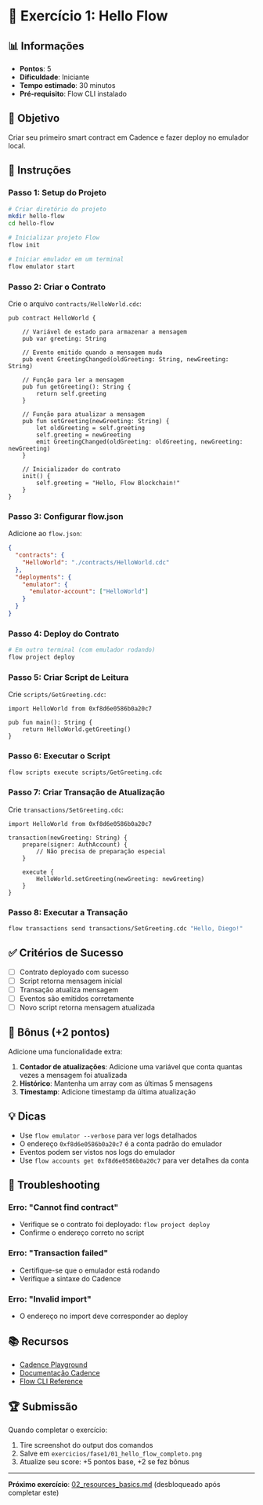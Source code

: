 # 🎯 Exercício 1: Hello Flow

## 📊 Informações
- **Pontos**: 5
- **Dificuldade**: Iniciante
- **Tempo estimado**: 30 minutos
- **Pré-requisito**: Flow CLI instalado

## 🎯 Objetivo
Criar seu primeiro smart contract em Cadence e fazer deploy no emulador local.

## 📝 Instruções

### Passo 1: Setup do Projeto
```bash
# Criar diretório do projeto
mkdir hello-flow
cd hello-flow

# Inicializar projeto Flow
flow init

# Iniciar emulador em um terminal
flow emulator start
```

### Passo 2: Criar o Contrato
Crie o arquivo `contracts/HelloWorld.cdc`:

```cadence
pub contract HelloWorld {

    // Variável de estado para armazenar a mensagem
    pub var greeting: String

    // Evento emitido quando a mensagem muda
    pub event GreetingChanged(oldGreeting: String, newGreeting: String)

    // Função para ler a mensagem
    pub fun getGreeting(): String {
        return self.greeting
    }

    // Função para atualizar a mensagem
    pub fun setGreeting(newGreeting: String) {
        let oldGreeting = self.greeting
        self.greeting = newGreeting
        emit GreetingChanged(oldGreeting: oldGreeting, newGreeting: newGreeting)
    }

    // Inicializador do contrato
    init() {
        self.greeting = "Hello, Flow Blockchain!"
    }
}
```

### Passo 3: Configurar flow.json
Adicione ao `flow.json`:

```json
{
  "contracts": {
    "HelloWorld": "./contracts/HelloWorld.cdc"
  },
  "deployments": {
    "emulator": {
      "emulator-account": ["HelloWorld"]
    }
  }
}
```

### Passo 4: Deploy do Contrato
```bash
# Em outro terminal (com emulador rodando)
flow project deploy
```

### Passo 5: Criar Script de Leitura
Crie `scripts/GetGreeting.cdc`:

```cadence
import HelloWorld from 0xf8d6e0586b0a20c7

pub fun main(): String {
    return HelloWorld.getGreeting()
}
```

### Passo 6: Executar o Script
```bash
flow scripts execute scripts/GetGreeting.cdc
```

### Passo 7: Criar Transação de Atualização
Crie `transactions/SetGreeting.cdc`:

```cadence
import HelloWorld from 0xf8d6e0586b0a20c7

transaction(newGreeting: String) {
    prepare(signer: AuthAccount) {
        // Não precisa de preparação especial
    }

    execute {
        HelloWorld.setGreeting(newGreeting: newGreeting)
    }
}
```

### Passo 8: Executar a Transação
```bash
flow transactions send transactions/SetGreeting.cdc "Hello, Diego!"
```

## ✅ Critérios de Sucesso
- [ ] Contrato deployado com sucesso
- [ ] Script retorna mensagem inicial
- [ ] Transação atualiza mensagem
- [ ] Eventos são emitidos corretamente
- [ ] Novo script retorna mensagem atualizada

## 🎁 Bônus (+2 pontos)
Adicione uma funcionalidade extra:

1. **Contador de atualizações**: Adicione uma variável que conta quantas vezes a mensagem foi atualizada
2. **Histórico**: Mantenha um array com as últimas 5 mensagens
3. **Timestamp**: Adicione timestamp da última atualização

## 💡 Dicas
- Use `flow emulator --verbose` para ver logs detalhados
- O endereço `0xf8d6e0586b0a20c7` é a conta padrão do emulador
- Eventos podem ser vistos nos logs do emulador
- Use `flow accounts get 0xf8d6e0586b0a20c7` para ver detalhes da conta

## 🐛 Troubleshooting

### Erro: "Cannot find contract"
- Verifique se o contrato foi deployado: `flow project deploy`
- Confirme o endereço correto no script

### Erro: "Transaction failed"
- Certifique-se que o emulador está rodando
- Verifique a sintaxe do Cadence

### Erro: "Invalid import"
- O endereço no import deve corresponder ao deploy

## 📚 Recursos
- [Cadence Playground](https://play.flow.com)
- [Documentação Cadence](https://developers.flow.com/cadence)
- [Flow CLI Reference](https://developers.flow.com/tools/flow-cli)

## 🏆 Submissão
Quando completar o exercício:

1. Tire screenshot do output dos comandos
2. Salve em `exercicios/fase1/01_hello_flow_completo.png`
3. Atualize seu score: +5 pontos base, +2 se fez bônus

---

**Próximo exercício**: [02_resources_basics.md](./02_resources_basics.md) (desbloqueado após completar este)